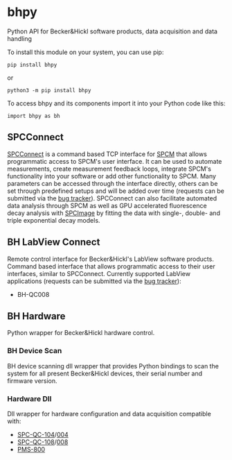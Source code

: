 # bhpy

Python API for Becker&Hickl software products, data acquisition and data handling

To install this module on your system, you can use pip: 

    pip install bhpy

or

    python3 -m pip install bhpy

To access bhpy and its components import it into your Python code like this:

    import bhpy as bh

## SPCConnect

[SPCConnect](https://www.becker-hickl.com/products/spcconnect) is a command based TCP interface for [SPCM](https://www.becker-hickl.com/products/spcm-data-acquisition-software) that allows programmatic access to SPCM's user interface. It can be used to automate measurements, create measurement feedback loops, integrate SPCM's functionality into your software or add other functionality to SPCM. Many parameters can be accessed through the interface directly, others can be set through predefined setups and will be added over time (requests can be submitted via the [bug tracker](https://github.com/bhmarscheck/bhpy/issues)). SPCConnect can also facilitate automated data analysis through SPCM as well as GPU accelerated fluorescence decay analysis with [SPCImage](https://www.becker-hickl.com/products/spcimage) by fitting the data with single-, double- and triple exponential decay models.

## BH LabView Connect

Remote control interface for Becker&Hickl's LabView software products. Command based interface that allows programmatic access to their user interfaces, similar to SPCConnect. Currently supported LabView applications (requests can be submitted via the [bug tracker](https://github.com/bhmarscheck/bhpy/issues)):
- BH-QC008

## BH Hardware

Python wrapper for Becker&Hickl hardware control.

### BH Device Scan

BH device scanning dll wrapper that provides Python bindings to scan the system for all present Becker&Hickl devices, their serial number and firmware version.

### Hardware Dll

Dll wrapper for hardware configuration and data acquisition compatible with:
- [SPC-QC-104](https://www.becker-hickl.com/products/spc-qc-104)/[004](https://www.becker-hickl.com/products/spc-qc-004)
- [SPC-QC-108](https://www.becker-hickl.com/products/spc-qc-108-tcspc-module)/[008](https://www.becker-hickl.com/products/spc-qc-008-tcspc-module)
- [PMS-800](https://www.becker-hickl.com/products/pms-800)
